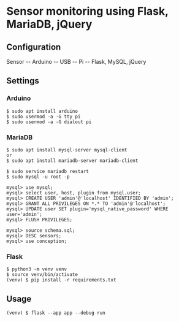 Sensor monitoring using Flask, MariaDB, jQuery
==============================================


Configuration
-------------

Sensor -- Arduino -- USB -- Pi -- Flask, MySQL, jQuery



Settings
--------

### Arduino
```
$ sudo apt install arduino
$ sudo usermod -a -G tty pi
$ sudo usermod -a -G dialout pi
```

### MariaDB
```
$ sudo apt install mysql-server mysql-client
or
$ sudo apt install mariadb-server mariadb-client

$ sudo service mariadb restart
$ sudo mysql -u root -p
```

```
mysql> use mysql;
mysql> select user, host, plugin from mysql.user;
mysql> CREATE USER 'admin'@'localhost' IDENTIFIED BY 'admin';
mysql> GRANT ALL PRIVILEGES ON *.* TO 'admin'@'localhost';
mysql> UPDATE user SET plugin='mysql_native_password' WHERE user='admin';
mysql> FLUSH PRIVILEGES;

mysql> source schema.sql;
mysql> DESC sensors;
mysql> use conception;
```

### Flask
```
$ python3 -m venv venv
$ source venv/bin/activate
(venv) $ pip install -r requirements.txt
```


Usage
-----
```
(venv) $ flask --app app --debug run
```
